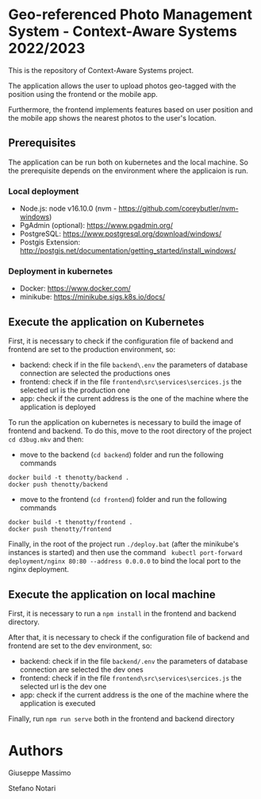 # Geo-referenced Photo Management System - Context-Aware Systems 2022/2023

This is the repository of Context-Aware Systems project.

The application allows the user to upload photos geo-tagged with the position using the frontend or the mobile app. 

Furthermore, the frontend implements features based on user position and the mobile app shows the nearest photos to the user's location.

## Prerequisites

The application can be run both on kubernetes and the local machine. So the prerequisite depends on the environment where the applicaion is run.

### Local deployment

* Node.js: node v16.10.0 (nvm - https://github.com/coreybutler/nvm-windows)
* PgAdmin (optional): https://www.pgadmin.org/
* PostgreSQL: https://www.postgresql.org/download/windows/
* Postgis Extension: http://postgis.net/documentation/getting_started/install_windows/

### Deployment in kubernetes

* Docker: https://www.docker.com/
* minikube: https://minikube.sigs.k8s.io/docs/

## Execute the application on Kubernetes

First, it is necessary to check if the configuration file of backend and frontend are set to the production environment, so:

- backend: check if in the file `backend\.env` the parameters of database connection are selected the productions ones
- frontend: check if in the file `frontend\src\services\sercices.js` the selected url is the production one
- app: check if the current address is the one of the machine where the application is deployed

To run the application on kubernetes is necessary to build the image of frontend and backend.
To do this, move to the root directory of the project `cd d3bug.mkv` and then:

- move to the backend (`cd backend`) folder and run the following commands
```
docker build -t thenotty/backend .
docker push thenotty/backend
```

- move to the frontend (`cd frontend`) folder and run the following commands
```
docker build -t thenotty/frontend .
docker push thenotty/frontend
```

Finally, in the root of the project run `./deploy.bat` (after the minikube's instances is started) and then use the command ` kubectl port-forward deployment/nginx 80:80 --address 0.0.0.0` to bind the local port to the nginx deployment.

## Execute the application on local machine

First, it is necessary to run a `npm install` in the frontend and backend directory.

After that, it is necessary to check if the configuration file of backend and frontend are set to the dev environment, so:

- backend: check if in the file `backend/.env` the parameters of database connection are selected the dev ones
- frontend: check if in the file `frontend\src\services\sercices.js` the selected url is the dev one
- app: check if the current address is the one of the machine where the application is executed

Finally, run `npm run serve` both in the frontend and backend directory

# Authors

Giuseppe Massimo

Stefano Notari